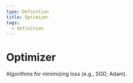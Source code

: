 ```yaml
---
type: Definition
title: Optimizer
tags:
  - definition
---
```


# Optimizer

Algorithms for minimizing loss (e.g., SGD, Adam).

